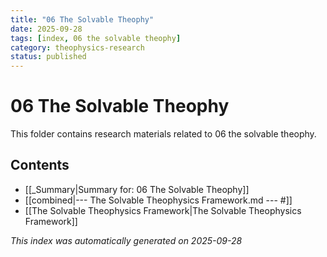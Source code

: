 ```yaml
---
title: "06 The Solvable Theophy"
date: 2025-09-28
tags: [index, 06 the solvable theophy]
category: theophysics-research
status: published
---
```


# 06 The Solvable Theophy

This folder contains research materials related to 06 the solvable theophy.

## Contents

- [[_Summary|Summary for: 06 The Solvable Theophy]]
- [[combined|--- The Solvable Theophysics Framework.md --- #]]
- [[The Solvable Theophysics Framework|The Solvable Theophysics Framework]]

*This index was automatically generated on 2025-09-28*